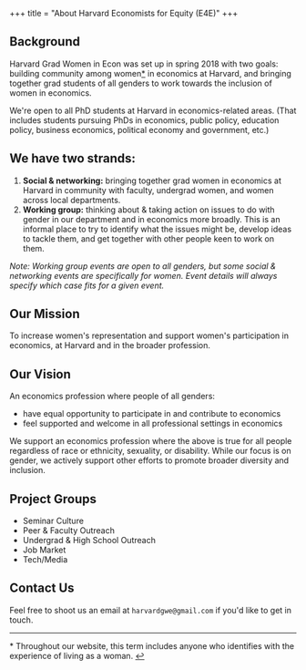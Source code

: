 +++
title = "About Harvard Economists for Equity (E4E)"
+++

## Background

Harvard Grad Women in Econ was set up in spring 2018 with two goals: building community among <a name="t1"></a> women[*](#f1) in economics at Harvard, and bringing together grad students of all genders to work towards the inclusion of women in economics.

We're open to all PhD students at Harvard in economics-related areas. (That includes students pursuing PhDs in economics, public policy, education policy, business economics, political economy and government, etc.)

## We have two strands:

1. **Social & networking:** bringing together grad women in economics at Harvard in community with faculty, undergrad women, and women across local departments.
2. **Working group:** thinking about & taking action on issues to do with gender in our department and in economics more broadly. This is an informal place to try to identify what the issues might be, develop ideas to tackle them, and get together with other people keen to work on them.

*Note: Working group events are open to all genders, but some social & networking events are specifically for women. Event details will always specify which case fits for a given event.*

## Our Mission

To increase women's representation and support women's participation in economics, at Harvard and in the broader profession.

## Our Vision

An economics profession where people of all genders:

- have equal opportunity to participate in and contribute to economics 
- feel supported and welcome in all professional settings in economics

We support an economics profession where the above is true for all people regardless of race or ethnicity, sexuality, or disability. While our focus is on gender, we actively support other efforts to promote broader diversity and inclusion.

## Project Groups

- Seminar Culture
- Peer & Faculty Outreach
- Undergrad & High School Outreach
- Job Market
- Tech/Media 

## Contact Us

Feel free to shoot us an email at `harvardgwe@gmail.com` if you'd like to get in touch.

---

<a name="f1"></a> * Throughout our website, this term includes anyone who identifies with the experience of living as a woman. [↩](#t1)